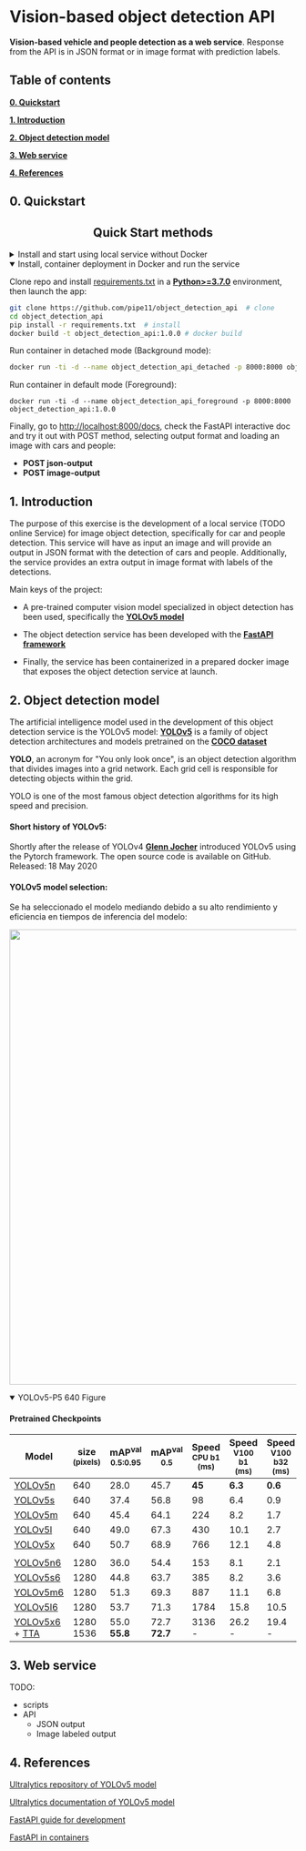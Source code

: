 # Vision-based object detection API
**Vision-based vehicle and people detection as a web service**. Response from the API is in JSON format or in image format with prediction labels.

## Table of contents

**[0. Quickstart](#1-Quickstart)**

**[1. Introduction](#1-Introduction)**

**[2. Object detection model](#2-Object-detection-model)**

**[3. Web service](#4-Web-service)**

**[4. References](#4-References)**

## 0. Quickstart


## <div align="center">Quick Start methods</div>

<details closed>
<summary>Install and start using local service without Docker</summary>

Clone repo and install [requirements.txt](https://github.com/ultralytics/yolov5/blob/master/requirements.txt) in a
[**Python>=3.7.0**](https://www.python.org/) environment, then launch the app:

```bash
git clone https://github.com/pipe11/object_detection_api  # clone
cd object_detection_api
pip install -r requirements.txt  # install
uvicorn app:app --host 0.0.0.0 --port 8000 # launch app
```
Finally, go to [http://localhost:8000/docs](http://localhost:8000/docs), check the FastAPI interactive doc and try it out with POST method, selecting output format and loading an image with cars and people:
- **POST json-output**
- **POST image-output**

</details>

<details open>
<summary>Install, container deployment in Docker and run the service</summary>

Clone repo and install [requirements.txt](https://github.com/ultralytics/yolov5/blob/master/requirements.txt) in a
[**Python>=3.7.0**](https://www.python.org/) environment, then launch the app:

```bash
git clone https://github.com/pipe11/object_detection_api  # clone
cd object_detection_api
pip install -r requirements.txt  # install
docker build -t object_detection_api:1.0.0 # docker build
```
Run container in detached mode (Background mode):
```bash
docker run -ti -d --name object_detection_api_detached -p 8000:8000 object_detection_api:1.0.0
```
Run container in default mode (Foreground):
```
docker run -ti -d --name object_detection_api_foreground -p 8000:8000 object_detection_api:1.0.0
```
Finally, go to [http://localhost:8000/docs](http://localhost:8000/docs), check the FastAPI interactive doc and try it out with POST method, selecting output format and loading an image with cars and people:
- **POST json-output**
- **POST image-output**

</details>



## 1. Introduction
The purpose of this exercise is the development of a local service (TODO online Service) for image object detection, specifically for car and people detection. This service will have as input an image and will provide an output in JSON format with the detection of cars and people. Additionally, the service provides an extra output in image format with labels of the detections.

Main keys of the project:
- A pre-trained computer vision model specialized in object detection has been used, specifically the **[YOLOv5 model](https://github.com/ultralytics/yolov5)**

- The object detection service has been developed with the **[FastAPI framework](https://fastapi.tiangolo.com/)**

- Finally, the service has been containerized in a prepared docker image that exposes the object detection service at launch.


## 2. Object detection model

The artificial intelligence model used in the development of this object detection service is the YOLOv5 model: **[YOLOv5](https://github.com/ultralytics/yolov5)** is a family of object detection architectures and models pretrained on the **[COCO dataset](https://cocodataset.org/#home)**

**YOLO**, an acronym for "You only look once", is an object detection algorithm that divides images into a grid network. Each grid cell is responsible for detecting objects within the grid.

YOLO is one of the most famous object detection algorithms for its high speed and precision.

#### Short history of YOLOv5:
Shortly after the release of YOLOv4 **[Glenn Jocher](https://github.com/glenn-jocher)** introduced YOLOv5 using the Pytorch framework. The open source code is available on GitHub. Released: 18 May 2020

#### YOLOv5 model selection:
Se ha seleccionado el modelo mediando debido a su alto rendimiento y eficiencia en tiempos de inferencia del modelo:
<p align="left"><img width="800" src="https://user-images.githubusercontent.com/26833433/155040763-93c22a27-347c-4e3c-847a-8094621d3f4e.png"></p>
<details open>
  <summary>YOLOv5-P5 640 Figure</summary>

#### Pretrained Checkpoints

| Model                                                                                                | size<br><sup>(pixels) | mAP<sup>val<br>0.5:0.95 | mAP<sup>val<br>0.5 | Speed<br><sup>CPU b1<br>(ms) | Speed<br><sup>V100 b1<br>(ms) | Speed<br><sup>V100 b32<br>(ms) | params<br><sup>(M) | FLOPs<br><sup>@640 (B) |
|------------------------------------------------------------------------------------------------------|-----------------------|-------------------------|--------------------|------------------------------|-------------------------------|--------------------------------|--------------------|------------------------|
| [YOLOv5n](https://github.com/ultralytics/yolov5/releases/download/v6.2/yolov5n.pt)                   | 640                   | 28.0                    | 45.7               | **45**                       | **6.3**                       | **0.6**                        | **1.9**            | **4.5**                |
| [YOLOv5s](https://github.com/ultralytics/yolov5/releases/download/v6.2/yolov5s.pt)                   | 640                   | 37.4                    | 56.8               | 98                           | 6.4                           | 0.9                            | 7.2                | 16.5                   |
| [YOLOv5m](https://github.com/ultralytics/yolov5/releases/download/v6.2/yolov5m.pt)                   | 640                   | 45.4                    | 64.1               | 224                          | 8.2                           | 1.7                            | 21.2               | 49.0                   |
| [YOLOv5l](https://github.com/ultralytics/yolov5/releases/download/v6.2/yolov5l.pt)                   | 640                   | 49.0                    | 67.3               | 430                          | 10.1                          | 2.7                            | 46.5               | 109.1                  |
| [YOLOv5x](https://github.com/ultralytics/yolov5/releases/download/v6.2/yolov5x.pt)                   | 640                   | 50.7                    | 68.9               | 766                          | 12.1                          | 4.8                            | 86.7               | 205.7                  |
|                                                                                                      |                       |                         |                    |                              |                               |                                |                    |                        |
| [YOLOv5n6](https://github.com/ultralytics/yolov5/releases/download/v6.2/yolov5n6.pt)                 | 1280                  | 36.0                    | 54.4               | 153                          | 8.1                           | 2.1                            | 3.2                | 4.6                    |
| [YOLOv5s6](https://github.com/ultralytics/yolov5/releases/download/v6.2/yolov5s6.pt)                 | 1280                  | 44.8                    | 63.7               | 385                          | 8.2                           | 3.6                            | 12.6               | 16.8                   |
| [YOLOv5m6](https://github.com/ultralytics/yolov5/releases/download/v6.2/yolov5m6.pt)                 | 1280                  | 51.3                    | 69.3               | 887                          | 11.1                          | 6.8                            | 35.7               | 50.0                   |
| [YOLOv5l6](https://github.com/ultralytics/yolov5/releases/download/v6.2/yolov5l6.pt)                 | 1280                  | 53.7                    | 71.3               | 1784                         | 15.8                          | 10.5                           | 76.8               | 111.4                  |
| [YOLOv5x6](https://github.com/ultralytics/yolov5/releases/download/v6.2/yolov5x6.pt)<br>+ [TTA](https://github.com/ultralytics/yolov5/issues/303) | 1280<br>1536          | 55.0<br>**55.8**        | 72.7<br>**72.7**   | 3136<br>-                    | 26.2<br>-                     | 19.4<br>-                      | 140.7<br>-         | 209.8<br>-             |

## 3. Web service

TODO:
- scripts
- API
    - JSON output
    - Image labeled output

## 4. References

[Ultralytics repository of YOLOv5 model](https://github.com/ultralytics/yolov5)

[Ultralytics documentation of YOLOv5 model](https://zenodo.org/record/7002879#.Y1bjJHZBxPY)

[FastAPI guide for development](https://fastapi.tiangolo.com/tutorial/first-steps/)

[FastAPI in containers](https://fastapi.tiangolo.com/deployment/docker/)